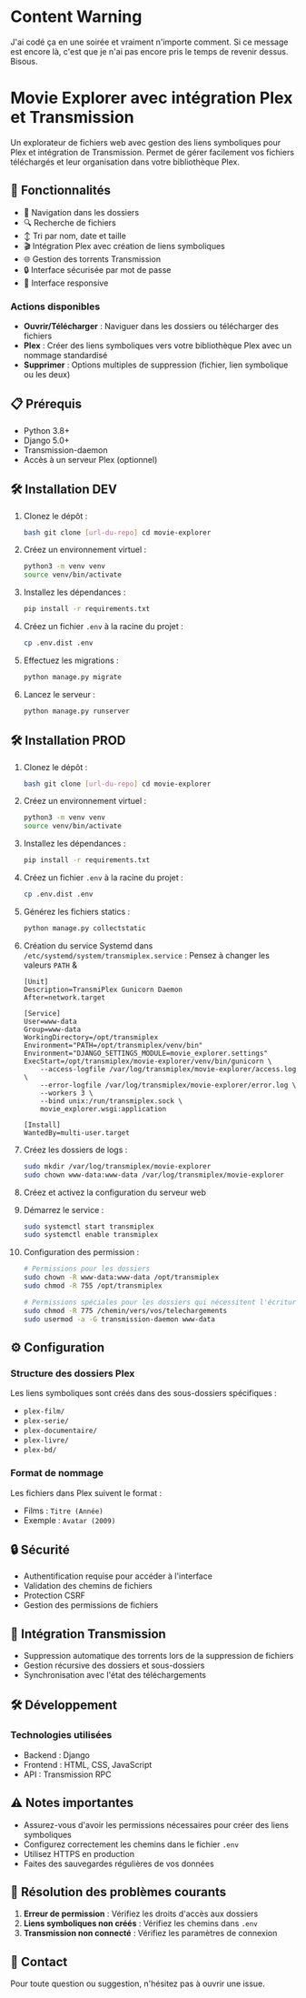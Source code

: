 # Content Warning
J'ai codé ça en une soirée et vraiment n'importe comment. Si ce message est encore là, c'est que je n'ai pas encore pris le temps de revenir dessus. Bisous.

# Movie Explorer avec intégration Plex et Transmission

Un explorateur de fichiers web avec gestion des liens symboliques pour Plex et intégration de Transmission. Permet de gérer facilement vos fichiers téléchargés et leur organisation dans votre bibliothèque Plex.

## 🚀 Fonctionnalités

- 📁 Navigation dans les dossiers
- 🔍 Recherche de fichiers
- ↕️ Tri par nom, date et taille
- 🎬 Intégration Plex avec création de liens symboliques
- 🌐 Gestion des torrents Transmission
- 🔒 Interface sécurisée par mot de passe
- 📱 Interface responsive

### Actions disponibles

- **Ouvrir/Télécharger** : Naviguer dans les dossiers ou télécharger des fichiers
- **Plex** : Créer des liens symboliques vers votre bibliothèque Plex avec un nommage standardisé
- **Supprimer** : Options multiples de suppression (fichier, lien symbolique ou les deux)

## 📋 Prérequis

- Python 3.8+
- Django 5.0+
- Transmission-daemon
- Accès à un serveur Plex (optionnel)

## 🛠️ Installation DEV

1. Clonez le dépôt :
    ```bash
    bash git clone [url-du-repo] cd movie-explorer
    ```

2. Créez un environnement virtuel :
    ```bash
    python3 -m venv venv
    source venv/bin/activate
    ```

3. Installez les dépendances :
    ```bash
    pip install -r requirements.txt
    ```

4. Créez un fichier `.env` à la racine du projet :
    ```bash
    cp .env.dist .env
    ```

5. Effectuez les migrations :
    ```bash
    python manage.py migrate
    ```

6. Lancez le serveur :
    ```bash
    python manage.py runserver
    ```

## 🛠️ Installation PROD

1. Clonez le dépôt :
    ```bash
    bash git clone [url-du-repo] cd movie-explorer
    ```

2. Créez un environnement virtuel :
    ```bash
    python3 -m venv venv
    source venv/bin/activate
    ```

3. Installez les dépendances :
    ```bash
    pip install -r requirements.txt
    ```

4. Créez un fichier `.env` à la racine du projet :
    ```bash
    cp .env.dist .env
    ```

5. Générez les fichiers statics :
    ```bash
    python manage.py collectstatic
    ```

6. Création du service Systemd dans `/etc/systemd/system/transmiplex.service` :
    Pensez à changer les valeurs `PATH` &  
    ```
    [Unit]
    Description=TransmiPlex Gunicorn Daemon
    After=network.target

    [Service]
    User=www-data
    Group=www-data
    WorkingDirectory=/opt/transmiplex
    Environment="PATH=/opt/transmiplex/venv/bin"
    Environment="DJANGO_SETTINGS_MODULE=movie_explorer.settings"
    ExecStart=/opt/transmiplex/movie-explorer/venv/bin/gunicorn \
        --access-logfile /var/log/transmiplex/movie-explorer/access.log \
        --error-logfile /var/log/transmiplex/movie-explorer/error.log \
        --workers 3 \
        --bind unix:/run/transmiplex.sock \
        movie_explorer.wsgi:application

    [Install]
    WantedBy=multi-user.target
    ```

7. Créez les dossiers de logs :
    ```bash
    sudo mkdir /var/log/transmiplex/movie-explorer
    sudo chown www-data:www-data /var/log/transmiplex/movie-explorer
    ```

8. Créez et activez la configuration du serveur web

9. Démarrez le service :
    ```bash
    sudo systemctl start transmiplex
    sudo systemctl enable transmiplex
    ```

10. Configuration des permission :
    ```bash
    # Permissions pour les dossiers
    sudo chown -R www-data:www-data /opt/transmiplex
    sudo chmod -R 755 /opt/transmiplex

    # Permissions spéciales pour les dossiers qui nécessitent l'écriture
    sudo chmod -R 775 /chemin/vers/vos/telechargements
    sudo usermod -a -G transmission-daemon www-data
    ```

## ⚙️ Configuration

### Structure des dossiers Plex

Les liens symboliques sont créés dans des sous-dossiers spécifiques :
- `plex-film/`
- `plex-serie/`
- `plex-documentaire/`
- `plex-livre/`
- `plex-bd/`

### Format de nommage

Les fichiers dans Plex suivent le format :
- Films : `Titre (Année)`
- Exemple : `Avatar (2009)`

## 🔒 Sécurité

- Authentification requise pour accéder à l'interface
- Validation des chemins de fichiers
- Protection CSRF
- Gestion des permissions de fichiers

## 🔄 Intégration Transmission

- Suppression automatique des torrents lors de la suppression de fichiers
- Gestion récursive des dossiers et sous-dossiers
- Synchronisation avec l'état des téléchargements

## 🛠️ Développement
### Technologies utilisées

- Backend : Django
- Frontend : HTML, CSS, JavaScript
- API : Transmission RPC

## ⚠️ Notes importantes

- Assurez-vous d'avoir les permissions nécessaires pour créer des liens symboliques
- Configurez correctement les chemins dans le fichier `.env`
- Utilisez HTTPS en production
- Faites des sauvegardes régulières de vos données

## 🐛 Résolution des problèmes courants

1. **Erreur de permission** : Vérifiez les droits d'accès aux dossiers
2. **Liens symboliques non créés** : Vérifiez les chemins dans `.env`
3. **Transmission non connecté** : Vérifiez les paramètres de connexion

## 📮 Contact

Pour toute question ou suggestion, n'hésitez pas à ouvrir une issue.